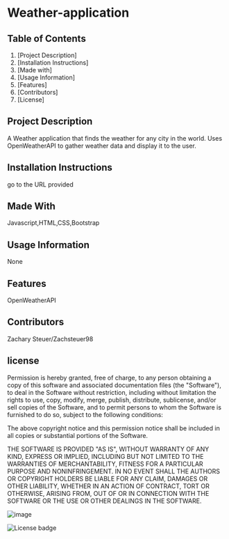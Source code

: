 
# Weather-application
    
## Table of Contents

1. [Project Description]
2. [Installation Instructions]
3. [Made with]
4. [Usage Information]
5. [Features] 
6. [Contributors]
7. [License]
    

## Project Description
A Weather application that finds the weather for any city in the world. Uses OpenWeatherAPI to gather weather data and display it to the user.

## Installation Instructions
go to the URL provided

## Made With
Javascript,HTML,CSS,Bootstrap

## Usage Information
None

## Features
OpenWeatherAPI

## Contributors
Zachary Steuer/Zachsteuer98

## license

Permission is hereby granted, free of charge, to any person obtaining a copy of this software and associated documentation files (the "Software"), to deal in the Software without restriction, including without limitation the rights to use, copy, modify, merge, publish, distribute, sublicense, and/or sell copies of the Software, and to permit persons to whom the Software is furnished to do so, subject to the following conditions:

The above copyright notice and this permission notice shall be included in all copies or substantial portions of the Software.

THE SOFTWARE IS PROVIDED "AS IS", WITHOUT WARRANTY OF ANY KIND, EXPRESS OR IMPLIED, INCLUDING BUT NOT LIMITED TO THE WARRANTIES OF MERCHANTABILITY, FITNESS FOR A PARTICULAR PURPOSE AND NONINFRINGEMENT. IN NO EVENT SHALL THE AUTHORS OR COPYRIGHT HOLDERS BE LIABLE FOR ANY CLAIM, DAMAGES OR OTHER LIABILITY, WHETHER IN AN ACTION OF CONTRACT, TORT OR OTHERWISE, ARISING FROM, OUT OF OR IN CONNECTION WITH THE SOFTWARE OR THE USE OR OTHER DEALINGS IN THE SOFTWARE.

![image](https://user-images.githubusercontent.com/93566950/165004202-035d792a-ad98-4f73-887c-6cdafe07e042.png)

![License badge](https://img.shields.io/badge/license-MIT-green)
